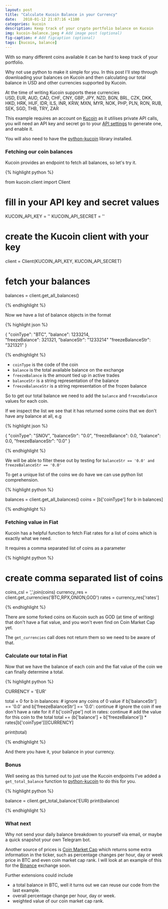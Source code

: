 ```yaml
---
layout: post
title: "Calculate Kucoin Balance in your Currency"
date:   2018-01-12 21:07:16 +1100
categories: kucoin
description: Keep track of your crypto portfolio balance on Kucoin
img: kucoin-balance.jpeg # Add image post (optional)
fig-caption: # Add figcaption (optional)
tags: [kucoin, balance]
---
```

With so many different coins available it can be hard to keep track of your portfolio.

Why not use python to make it simple for you. In this post I'll step through downloading your balances on Kucoin
and then calculating our total balance in USD and other currencies supported by Kucoin.

At the time of writing Kucoin supports these currencies      
USD, EUR, AUD, CAD, CHF, CNY, GBP, JPY, NZD, BGN, BRL, CZK, DKK, HKD, HRK, HUF, IDR, ILS, INR, KRW, MXN, MYR, NOK, PHP, PLN, RON, RUB, SEK, SGD, THB, TRY, ZAR

This example requires an account on [Kucoin][kucoin] as it utilises private API calls, you will need an API key and secret
go to your [API settings][kucoin-api-settings] to generate one, and enable it.

You will also need to have the [python-kucoin][python-kucoin] library installed.

### Fetching our coin balances

Kucoin provides an endpoint to fetch all balances, so let's try it.

{% highlight python %}

from kucoin.client import Client

# fill in your API key and secret values
KUCOIN_API_KEY = ''
KUCOIN_API_SECRET = ''

# create the Kucoin client with your key
client = Client(KUCOIN_API_KEY, KUCOIN_API_SECRET)

# fetch your balances
balances = client.get_all_balances()

{% endhighlight %}

Now we have a list of balance objects in the format

{% highlight json %}

{
    "coinType": "BTC",
    "balance": 1233214,  
    "freezeBalance": 321321, 
    "balanceStr": "1233214"
    "freezeBalanceStr": "321321"
}

{% endhighlight %}

- `coinType` is the code of the coin
- `balance` is the total available balance on the exchange
- `freezeBalance` is the amount tied up in active trades
- `balanceStr` is a string representation of the balance
- `freezeBalanceStr` is a string representation of the frozen balance

So to get our total balance we need to add the `balance` and `freezeBalance` values for each coin.

If we inspect the list we see that it has returned some coins that we don't have any balance at all, e.g

{% highlight json %}

{
    "coinType": "SNOV",
    "balanceStr": "0.0",
    "freezeBalance": 0.0,
    "balance": 0.0,
    "freezeBalanceStr": "0.0"
}

{% endhighlight %}

We will be able to filter these out by testing for `balanceStr == '0.0' and freezeBalanceStr == '0.0'`

To get a unique list of the coins we do have we can use python list comprehension.

{% highlight python %}

balances = client.get_all_balances()
coins = [b['coinType'] for b in balances]

{% endhighlight %}

### Fetching value in Fiat

Kucoin has a helpful function to fetch Fiat rates for a list of coins which is exactly what we need.

It requires a comma separated list of coins as a parameter

{% highlight python %}

# create comma separated list of coins

coins_csl = ','.join(coins)
currency_res = client.get_currencies('BTC,RPX,ONION,GOD')
rates = currency_res['rates']

{% endhighlight %}

There are some forked coins on Kucoin such as GOD (at time of writing) that don't have a fiat value, and you
won't even find on Coin Market Cap yet.

The `get_currencies` call does not return them so we need to be aware of that.

### Calculate our total in Fiat

Now that we have the balance of each coin and the fiat value of the coin we can finally determine a total.

{% highlight python %}

CURRENCY = 'EUR'

total = 0
for b in balances:
    # ignore any coins of 0 value
    if b['balanceStr'] == '0.0' and b['freezeBalanceStr'] == '0.0':
        continue
    # ignore the coin if we don't have a rate for it
    if b['coinType'] not in rates:
        continue
    # add the value for this coin to the total
    total += (b['balance'] + b['freezeBalance']) * rates[b['coinType']][CURRENCY]

print(total)

{% endhighlight %}

And there you have it, your balance in your currency.

### Bonus

Well seeing as this turned out to just use the Kucoin endpoints I've added a `get_total_balance` function
to [python-kucoin][python-kucoin] to do this for you.

{% highlight python %}

balance = client.get_total_balance('EUR)
print(balance)

{% endhighlight %}

### What next

Why not send your daily balance breakdown to yourself via email, or maybe a quick snapshot your own Telegram bot.

Another source of prices is [Coin Market Cap][coin-market-cap] which returns some extra information in the ticker, such as percentage changes per hour, day or week
price in BTC and even coin market cap rank. I will look at an example of this for the [Binance][binance] exchange soon.

Further extensions could include
- a total balance in BTC, well it turns out we can reuse our code from the last example.
- overall percentage change per hour, day or week.
- weighted value of our coin market cap rank.


[binance]: https://www.binance.com/en/register?ref=KNNBYWG8
[kucoin]: https://www.kucoin.com/#/?r=E42cWB
[get_klines]: https://python-binance.readthedocs.io/en/latest/binance.html#binance.client.Client.get_klines
[binance-examples]: https://github.com/sammchardy/python-binance/tree/master/examples
[python-kucoin]: https://github.com/sammchardy/python-kucoin
[coin-market-cap]: https://coinmarketcap.com
[kucoin-api-settings]: <https://www.kucoin.com/#/user/setting/api>